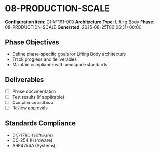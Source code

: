 # 08-PRODUCTION-SCALE

**Configuration Item**: CI-AF161-009
**Architecture Type**: Lifting Body
**Phase**: 08-PRODUCTION-SCALE
**Generated**: 2025-08-25T00:06:31+00:00

## Phase Objectives
- Define phase-specific goals for Lifting Body architecture
- Track progress and deliverables
- Maintain compliance with aerospace standards

## Deliverables
- [ ] Phase documentation
- [ ] Test results (if applicable)
- [ ] Compliance artifacts
- [ ] Review approvals

## Standards Compliance
- DO-178C (Software)
- DO-254 (Hardware)
- ARP4754A (Systems)
